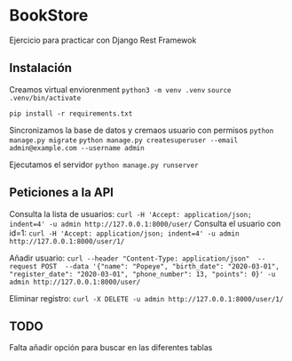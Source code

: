 # BookStore
Ejercicio para practicar con Django Rest Framewok

## Instalación

Creamos virtual enviorenment
`python3 -m venv .venv`
`source .venv/bin/activate`

`pip install -r requirements.txt`

Sincronizamos la base de datos y cremaos usuario con permisos
`python manage.py migrate`
`python manage.py createsuperuser --email admin@example.com --username admin`

Ejecutamos el servidor
`python manage.py runserver`

## Peticiones a la API
Consulta la lista de usuarios:
`curl -H 'Accept: application/json; indent=4' -u admin http://127.0.0.1:8000/user/`
Consulta el usuario con id=1:
`curl -H 'Accept: application/json; indent=4' -u admin http://127.0.0.1:8000/user/1/`

Añadir usuario:
`curl --header "Content-Type: application/json"  --request POST  --data '{"name": "Popeye", "birth_date": "2020-03-01", "register_date": "2020-03-01", "phone_number": 13, "points": 0}' -u admin http://127.0.0.1:8000/user/`

Eliminar registro:
`curl -X DELETE -u admin http://127.0.0.1:8000/user/1/`

## TODO
Falta añadir opción para buscar en las diferentes tablas
